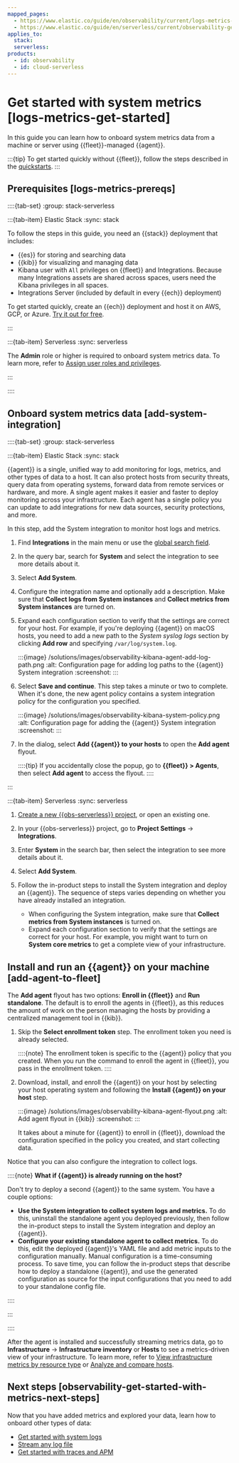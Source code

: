 ```yaml
---
mapped_pages:
  - https://www.elastic.co/guide/en/observability/current/logs-metrics-get-started.html
  - https://www.elastic.co/guide/en/serverless/current/observability-get-started-with-metrics.html
applies_to:
  stack:
  serverless:
products:
  - id: observability
  - id: cloud-serverless
---
```


# Get started with system metrics [logs-metrics-get-started]

In this guide you can learn how to onboard system metrics data from a machine or server using {{fleet}}-managed {{agent}}.

:::{tip}
To get started quickly without {{fleet}}, follow the steps described in the [quickstarts](/solutions/observability/get-started/quickstarts.md).
:::

## Prerequisites [logs-metrics-prereqs]

::::{tab-set}
:group: stack-serverless

:::{tab-item} Elastic Stack
:sync: stack

To follow the steps in this guide, you need an {{stack}} deployment that includes:

* {{es}} for storing and searching data
* {{kib}} for visualizing and managing data
* Kibana user with `All` privileges on {{fleet}} and Integrations. Because many Integrations assets are shared across spaces, users need the Kibana privileges in all spaces.
* Integrations Server (included by default in every {{ech}} deployment)

To get started quickly, create an {{ech}} deployment and host it on AWS, GCP, or Azure. [Try it out for free](https://cloud.elastic.co/registration?page=docs&placement=docs-body).

:::

:::{tab-item} Serverless
:sync: serverless

The **Admin** role or higher is required to onboard system metrics data. To learn more, refer to [Assign user roles and privileges](/deploy-manage/users-roles/cloud-organization/user-roles.md#general-assign-user-roles).

:::

::::


## Onboard system metrics data [add-system-integration]

::::{tab-set}
:group: stack-serverless

:::{tab-item} Elastic Stack
:sync: stack

{{agent}} is a single, unified way to add monitoring for logs, metrics, and other types of data to a host. It can also protect hosts from security threats, query data from operating systems, forward data from remote services or hardware, and more. A single agent makes it easier and faster to deploy monitoring across your infrastructure. Each agent has a single policy you can update to add integrations for new data sources, security protections, and more.

In this step, add the System integration to monitor host logs and metrics.

1. Find **Integrations** in the main menu or use the [global search field](/explore-analyze/find-and-organize/find-apps-and-objects.md).
2. In the query bar, search for **System** and select the integration to see more details about it.
3. Select **Add System**.
4. Configure the integration name and optionally add a description. Make sure that **Collect logs from System instances** and **Collect metrics from System instances** are turned on.
5. Expand each configuration section to verify that the settings are correct for your host. For example, if you're deploying {{agent}} on macOS hosts, you need to add a new path to the *System syslog logs* section by clicking **Add row** and specifying `/var/log/system.log`.

    :::{image} /solutions/images/observability-kibana-agent-add-log-path.png
    :alt: Configuration page for adding log paths to the {{agent}} System integration
    :screenshot:
    :::

6. Select **Save and continue**. This step takes a minute or two to complete. When it's done, the new agent policy contains a system integration policy for the configuration you specified.

    :::{image} /solutions/images/observability-kibana-system-policy.png
    :alt: Configuration page for adding the {{agent}} System integration
    :screenshot:
    :::

7. In the dialog, select **Add {{agent}} to your hosts** to open the **Add agent** flyout.

    ::::{tip}
    If you accidentally close the popup, go to **{{fleet}} > Agents**, then select **Add agent** to access the flyout.
    ::::

:::

:::{tab-item} Serverless
:sync: serverless

1. [Create a new {{obs-serverless}} project](/solutions/observability/get-started.md), or open an existing one.
2. In your {{obs-serverless}} project, go to **Project Settings** → **Integrations**.
3. Enter **System** in the search bar, then select the integration to see more details about it.
4. Select **Add System**.
5. Follow the in-product steps to install the System integration and deploy an {{agent}}. The sequence of steps varies depending on whether you have already installed an integration.

    * When configuring the System integration, make sure that **Collect metrics from System instances** is turned on.
    * Expand each configuration section to verify that the settings are correct for your host. For example, you might want to turn on **System core metrics** to get a complete view of your infrastructure.

## Install and run an {{agent}} on your machine [add-agent-to-fleet]

The **Add agent** flyout has two options: **Enroll in {{fleet}}** and **Run standalone**. The default is to enroll the agents in {{fleet}}, as this reduces the amount of work on the person managing the hosts by providing a centralized management tool in {{kib}}.

1. Skip the **Select enrollment token** step. The enrollment token you need is already selected.

    ::::{note}
    The enrollment token is specific to the {{agent}} policy that you created. When you run the command to enroll the agent in {{fleet}}, you pass in the enrollment token.
    ::::

2. Download, install, and enroll the {{agent}} on your host by selecting your host operating system and following the **Install {{agent}} on your host** step.

    :::{image} /solutions/images/observability-kibana-agent-flyout.png
    :alt: Add agent flyout in {{kib}}
    :screenshot:
    :::

    It takes about a minute for {{agent}} to enroll in {{fleet}}, download the configuration specified in the policy you created, and start collecting data.

Notice that you can also configure the integration to collect logs.

::::{note}
**What if {{agent}} is already running on the host?**

Don't try to deploy a second {{agent}} to the same system. You have a couple options:

* **Use the System integration to collect system logs and metrics.** To do this, uninstall the standalone agent you deployed previously, then follow the in-product steps to install the System integration and deploy an {{agent}}.
* **Configure your existing standalone agent to collect metrics.** To do this, edit the deployed {{agent}}'s YAML file and add metric inputs to the configuration manually. Manual configuration is a time-consuming process. To save time, you can follow the in-product steps that describe how to deploy a standalone {{agent}}, and use the generated configuration as source for the input configurations that you need to add to your standalone config file.

::::


:::

::::


After the agent is installed and successfully streaming metrics data, go to **Infrastructure** → **Infrastructure inventory** or **Hosts** to see a metrics-driven view of your infrastructure. To learn more, refer to [View infrastructure metrics by resource type](/solutions/observability/infra-and-hosts/view-infrastructure-metrics-by-resource-type.md) or [Analyze and compare hosts](/solutions/observability/infra-and-hosts/analyze-compare-hosts.md).


## Next steps [observability-get-started-with-metrics-next-steps]

Now that you have added metrics and explored your data, learn how to onboard other types of data:

* [Get started with system logs](/solutions/observability/logs/get-started-with-system-logs.md)
* [Stream any log file](/solutions/observability/logs/stream-any-log-file.md)
* [Get started with traces and APM](/solutions/observability/apm/get-started.md)